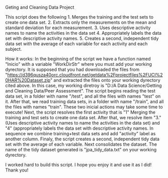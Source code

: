 Geting and Cleaning Data Project

This script does the following 1. Merges the training and the test sets to create one data set. 2. Extracts only the measurements on the mean and standard deviation for each measurement. 3. Uses descriptive activity names to name the activities in the data set 4. Appropriately labels the data set with descriptive activity names. 5. Creates a second, independent tidy data set with the average of each variable for each activity and each subject.

How it works: In the beginning of the script we have a function named "Inicio" with a variable "WorkDirStr" where you must add your working dyrectory. It is supposed that you had downloaded the files from "https://d396qusza40orc.cloudfront.net/getdata%2Fprojectfiles%2FUCI%20HAR%20Dataset.zip" and extracted the files onto your working dyrectory cited above. In this case, my working diretroy is "D:/A Data Science/Getting and Cleaning Data/Peer Assessment". The script begins reading the test data set, in a folder with name "/test", and all the files with names "test" on it. After that, we read training data sets, in a folder with name "/train", and all the files with names "train". These two inicial actions may take some time to execute! Next, the script resolves the first activity that is "1" Merging the training and test sets to create one data set. After that, we resolve item "3."(Uses descriptive activity names to name the activities in the data set) and "4" (appropriately labels the data set with descriptive activity names. In sequence we combine training+test data sets and add "activity" label as another column. Finaly, the script creates a second, independent tidy data set with the average of each variable. Next consolidates the dataset. The name of the tidy dataset generated is "jpa_tidy_data.txt" on your working dyrectory.

I worked hard to build this script. I hope you enjoy it and use it as I did! Thank you!
